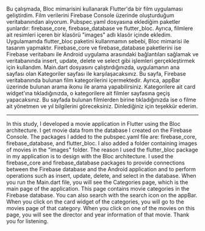 Bu çalışmada, Bloc mimarisini kullanarak Flutter'da bir film uygulaması geliştirdim. Film verilerini Firebase Console üzerinde oluşturduğum veritabanından alıyorum. Pubspec.yaml dosyasına eklediğim paketler şunlardır: firebase_core, firebase_database ve flutter_bloc. Ayrıca, filmlere ait resimleri içeren bir klasörü "images" adlı klasör içinde ekledim.
Uygulamamda flutter_bloc paketini kullanmamın sebebi, Bloc mimarisi ile tasarım yapmaktır. Firebase_core ve firebase_database paketlerini ise Firebase veritabanı ile Android uygulama arasındaki bağlantıları sağlamak ve veritabanında insert, update, delete ve select gibi işlemleri gerçekleştirmek için kullandım.
Main.dart dosyasını çalıştırdığınızda, uygulamanın ana sayfası olan Kategoriler sayfası ile karşılaşacaksınız. Bu sayfa, Firebase veritabanında bulunan film kategorilerini içermektedir. Ayrıca, appBar üzerinde bulunan arama ikonu ile arama yapabilirsiniz. Kategorilere ait card widget'ına tıkladığınızda, o kategorilere ait filmler sayfasına geçiş yapacaksınız. Bu sayfada bulunan filmlerden birine tıkladığınızda ise o filme ait yönetmen ve yıl bilgilerini göreceksiniz.
Dinlediğiniz için teşekkür ederim.

--------------------------------------------------

In this study, I developed a movie application in Flutter using the Bloc architecture. I get movie data from the database I created on the Firebase Console. The packages I added to the pubspec.yaml file are: firebase_core, firebase_database, and flutter_bloc. I also added a folder containing images of movies in the "images" folder.
The reason I used the flutter_bloc package in my application is to design with the Bloc architecture. I used the firebase_core and firebase_database packages to provide connections between the Firebase database and the Android application and to perform operations such as insert, update, delete, and select in the database.
When you run the Main.dart file, you will see the Categories page, which is the main page of the application. This page contains movie categories in the Firebase database. You can also search with the search icon on the appBar. When you click on the card widget of the categories, you will go to the movies page of that category. When you click on one of the movies on this page, you will see the director and year information of that movie.
Thank you for listening.
